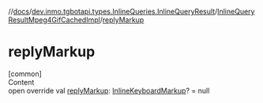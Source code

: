 //[docs](../../../index.md)/[dev.inmo.tgbotapi.types.InlineQueries.InlineQueryResult](../index.md)/[InlineQueryResultMpeg4GifCachedImpl](index.md)/[replyMarkup](reply-markup.md)



# replyMarkup  
[common]  
Content  
open override val [replyMarkup](reply-markup.md): [InlineKeyboardMarkup](../../dev.inmo.tgbotapi.types.buttons/-inline-keyboard-markup/index.md)? = null  



